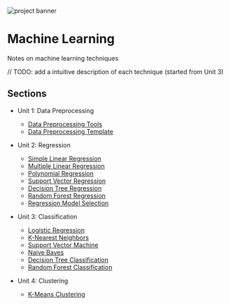![project banner](https://project-banner.phamn23.repl.co/?title=Machine%20Learning&description=Notes%20on%20machine%20learning%20techniques&stack=python)

# Machine Learning
Notes on machine learning techniques

// TODO: add a intuitive description of each technique (started from Unit 3)

## Sections
* Unit 1: Data Preprocessing
    * [Data Preprocessing Tools](/unit_1/data_preprocessing_tools.ipynb)
    * [Data Preprocessing Template](/unit_1/data_preprocessing_template.ipynb)

* Unit 2: Regression
    * [Simple Linear Regression](/unit_2/simple_linear_regression.ipynb)
    * [Multiple Linear Regression](/unit_2/multiple_linear_regression.ipynb)
    * [Polynomial Regression](/unit_2/polynomial_regression.ipynb)
    * [Support Vector Regression](/unit_2/support_vector_regression.ipynb)
    * [Decision Tree Regression](/unit_2/decision_tree_regression.ipynb)
    * [Random Forest Regression](/unit_2/random_forest_regression.ipynb)
    * [Regression Model Selection](/unit_2/regression_model_selection.ipynb)

* Unit 3: Classification
    * [Logistic Regression](/unit_3/logistic_regression.ipynb)
    * [K-Nearest Neighbors](/unit_3/k_nearest_neighbors.ipynb)
    * [Support Vector Machine](/unit_3/support_vector_machine.ipynb)
    * [Naive Bayes](/unit_3/naive_bayes.ipynb)
    * [Decision Tree Classification](/unit_3/decision_tree_classification.ipynb)
    * [Random Forest Classification](/unit_3/random_forest_classification.ipynb)

* Unit 4: Clustering
    * [K-Means Clustering](/unit_4/k_means_clustering.ipynb)
